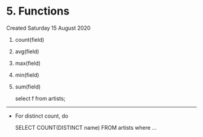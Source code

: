 # 5. Functions
Created Saturday 15 August 2020


1. count(field)
2. avg(field)
3. max(field)
4. min(field)
5. sum(field)

	select f from artists;


*****


* For distinct count, do

	SELECT COUNT(DISTINCT name) FROM artists where ...


